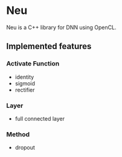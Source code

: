 Neu
===

Neu is a C++ library for DNN using OpenCL.

Implemented features
---

### Activate Function
- identity
- sigmoid
- rectifier

### Layer
- full connected layer

### Method
- dropout
